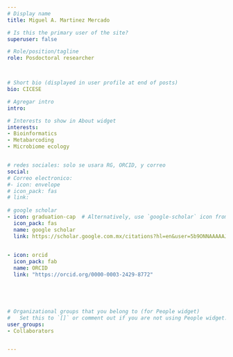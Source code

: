 ```yaml
---
# Display name
title: Miguel A. Martinez Mercado

# Is this the primary user of the site?
superuser: false

# Role/position/tagline
role: Posdoctoral researcher



# Short bio (displayed in user profile at end of posts)
bio: CICESE

# Agregar intro
intro: 

# Interests to show in About widget
interests: 
- Bioinformatics
- Metabarcoding
- Microbiome ecology


# redes sociales: solo se usara RG, ORCID, y correo
social:
# Correo electronico:
#- icon: envelope
# icon_pack: fas
# link: 
  
# google scholar
- icon: graduation-cap  # Alternatively, use `google-scholar` icon from `ai` icon pack
  icon_pack: fas
  name: google scholar
  link: https://scholar.google.com.mx/citations?hl=en&user=5b9ONNAAAAAJ
  

- icon: orcid
  icon_pack: fab
  name: ORCID
  link: "https://orcid.org/0000-0003-2429-8772"





# Organizational groups that you belong to (for People widget)
#   Set this to `[]` or comment out if you are not using People widget.
user_groups:
- Collaborators


---
```


